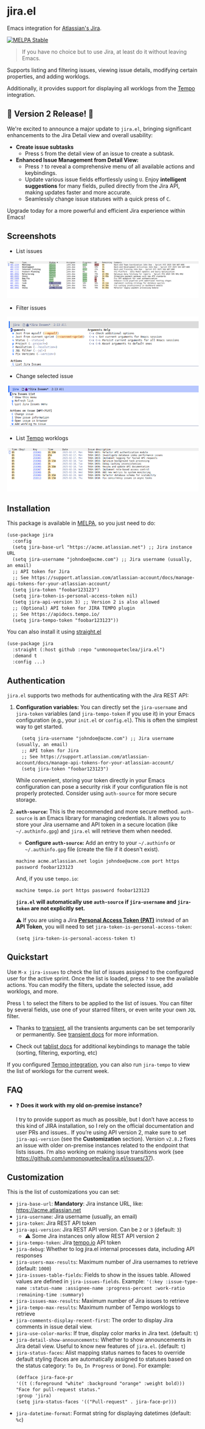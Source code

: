 # jira.el

Emacs integration for [Atlassian's Jira](https://www.atlassian.com/software/jira).

[![MELPA Stable](https://stable.melpa.org/packages/jira-badge.svg)](https://stable.melpa.org/#/jira)

> If you have no choice but to use Jira, at least do it without leaving Emacs.

Supports listing and filtering issues, viewing issue details,
modifying certain properties, and adding worklogs.

Additionally, it provides support for displaying all worklogs from the
[Tempo](https://www.tempo.io/products/jira-time-tracking) integration.

## 🎉 Version 2 Release! 🎉

We're excited to announce a major update to `jira.el`, bringing significant enhancements
to the Jira Detail view and overall usability:

- **Create issue subtasks**
  - Press `S` from the detail view of an issue to create a subtask.
- **Enhanced Issue Management from Detail View:**
  - Press `?` to reveal a comprehensive menu of all available actions and keybindings.
  - Update various issue fields effortlessly using `U`. Enjoy **intelligent suggestions**
    for many fields, pulled directly from the Jira API, making updates faster and more
    accurate.
  - Seamlessly change issue statuses with a quick press of `C`.

Upgrade today for a more powerful and efficient Jira experience within Emacs!


## Screenshots

- List issues

![List issues](doc/list-issues.png)

- Filter issues

![Filter issues](doc/list-issues-filter.png)

- Change selected issue

![Change issue](doc/change-issue.png)

- List [Tempo](https://www.tempo.io/) worklogs

![List Worklogs](doc/list-worklogs.png)

## Installation
This package is available in [MELPA](https://github.com/milkypostman/melpa),
so you just need to do:

```elisp
(use-package jira
  :config
  (setq jira-base-url "https://acme.atlassian.net") ;; Jira instance URL
  (setq jira-username "johndoe@acme.com") ;; Jira username (usually, an email)
  ;; API token for Jira
  ;; See https://support.atlassian.com/atlassian-account/docs/manage-api-tokens-for-your-atlassian-account/
  (setq jira-token "foobar123123")
  (setq jira-token-is-personal-access-token nil)
  (setq jira-api-version 3) ;; Version 2 is also allowed
  ;; (Optional) API token for JIRA TEMPO plugin
  ;; See https://apidocs.tempo.io/
  (setq jira-tempo-token "foobar123123"))
```

You can also install it using
[straight.el](https://github.com/radian-software/straight.el)

```elisp
(use-package jira
  :straight (:host github :repo "unmonoqueteclea/jira.el")
  :demand t
  :config ...)
```

## Authentication
`jira.el` supports two methods for authenticating with the Jira REST API:

1.  **Configuration variables:** You can directly set the
    `jira-username` and `jira-token` variables (and `jira-tempo-token`
    if you use it) in your Emacs configuration (e.g., your `init.el`
    or `config.el`).  This is often the simplest way to get started.

    ```elisp
      (setq jira-username "johndoe@acme.com") ;; Jira username (usually, an email)
	  ;; API token for Jira
	  ;; See https://support.atlassian.com/atlassian-account/docs/manage-api-tokens-for-your-atlassian-account/
	  (setq jira-token "foobar123123")
    ```

    While convenient, storing your token directly in your Emacs
    configuration can pose a security risk if your configuration file
    is not properly protected. Consider using `auth-source` for more
    secure storage.

2.  **`auth-source`:** This is the recommended and more secure
    method. `auth-source` is an Emacs library for managing
    credentials.  It allows you to store your Jira username and API
    token in a secure location (like `~/.authinfo.gpg`) and `jira.el`
    will retrieve them when needed.

    -  **Configure `auth-source`:** Add an entry to your
    `~/.authinfo` or `~/.authinfo.gpg` file (create the file if it
    doesn't exist).

	```
	machine acme.atlassian.net login johndoe@acme.com port https password foobar123123
	```

	And, if you use `tempo.io`:

	```
	machine tempo.io port https password foobar123123
	```

    **`jira.el` will automatically use `auth-source` if `jira-username` and `jira-token` are not explicitly set.**

	⚠️ If you are using a Jira [**Personal Access Token (PAT)**](https://confluence.atlassian.com/enterprise/using-personal-access-tokens-1026032365.html) instead
    of an **API Token**, you will need to set `jira-token-is-personal-access-token`:

	```elisp
	(setq jira-token-is-personal-access-token t)
	```

## Quickstart
Use `M-x jira-issues` to check the list of issues assigned to the
configured user for the active sprint. Once the list is loaded, press
`?` to see the available actions. You can modify the filters, update
the selected issue, add worklogs, and more.

Press `l` to select the filters to be applied to the list of
issues. You can filter by several fields, use one of your starred filters,
or even write your own `JQL` filter.

- Thanks to
[transient](https://magit.vc/manual/transient/Saving-Values.html#Saving-Values),
all the transients arguments can be set temporarily or
permanently. See [transient
docs](https://magit.vc/manual/transient/Saving-Values.html#Saving-Values)
for more information.

- Check out [tablist docs](https://github.com/politza/tablist) for additional
keybindings to manage the table (sorting, filtering, exporting, etc)

If you configured [Tempo integration](https://www.tempo.io/), you can
also run `jira-tempo` to view the list of worklogs for the current
week.

## FAQ

- ❓ **Does it work with my old on-premise instance?**

	I try to provide support as much as possible, but I don’t have access to this kind of
	JIRA installation, so I rely on the official documentation and user PRs and issues..
	If you’re using API version 2, make sure to set `jira-api-version` (see the
	**Customization** section). Version `v2.8.2` fixes an issue with older on-premise
	instances related to the endpoint that lists issues. I’m also working on making issue
	transitions work (see https://github.com/unmonoqueteclea/jira.el/issues/37).

## Customization

This is the list of customizations you can set:

- `jira-base-url`: **Mandatory**: Jira instance URL, like: https://acme.atlassian.net
- `jira-username`: Jira username (usually, an email)
- `jira-token`: Jira REST API token
- `jira-api-version`: Jira REST API version. Can be `2` or `3` (default: `3`)
   - ⚠️ Some Jira instances only allow REST API version 2
- `jira-tempo-token`: Jira [tempo.io](https://www.tempo.io/) API token
- `jira-debug`: Whether to log jira.el internal processes data, including API responses
- `jira-users-max-results`:  Maximum number of Jira usernames to retrieve (default: `1000`)
- `jira-issues-table-fields`: Fields to show in the issues table.
   Allowed values are defined in `jira-issues-fields`. Example:
   `'(:key :issue-type-name :status-name :assignee-name :progress-percent :work-ratio
      :remaining-time :summary)`
- `jira-issues-max-results`: Maximum number of Jira issues to retrieve
- `jira-tempo-max-results`: Maximum number of Tempo worklogs to retrieve
- `jira-comments-display-recent-first`: The order to display Jira comments in
  issue detail view.
- `jira-use-color-marks`: If true, display color marks in Jira text.
  (default: `t`)
- `jira-detail-show-announcements`: Whether to show announcements in Jira
   detail view. Useful to know new features of `jira.el`. (default: `t`)
- `jira-status-faces`: Alist mapping status names to faces to override
  default styling (faces are automatically assigned to statuses based
  on the status category: `To Do`, `In Progress` or `Done`). For example:
  ```elisp
  (defface jira-face-pr
  '((t (:foreground "white" :background "orange" :weight bold)))
  "Face for pull-request status."
  :group 'jira)
  (setq jira-status-faces '(("Pull-request" . jira-face-pr)))
  ```
- `jira-datetime-format`: Format string for displaying datetimes (default: `%c`)
